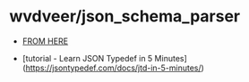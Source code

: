 # wvdveer/json_schema_parser

- [FROM HERE](https://github.com/wvdveer/json_schema_parser)

- [tutorial - Learn JSON Typedef in 5 Minutes] (<https://jsontypedef.com/docs/jtd-in-5-minutes/>)
